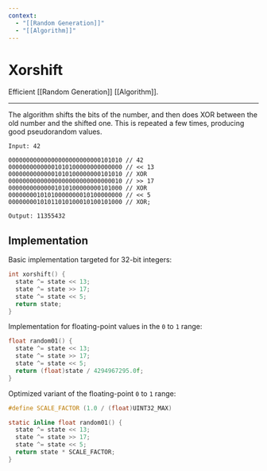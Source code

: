 ```yaml
---
context:
  - "[[Random Generation]]"
  - "[[Algorithm]]"
---
```


# Xorshift

Efficient [[Random Generation]] [[Algorithm]].

---

The algorithm shifts the bits of the number, and then does XOR between the old number and the shifted one. This is repeated a few times, producing good pseudorandom values.

```
Input: 42

00000000000000000000000000101010 // 42
00000000000001010100000000000000 // << 13
00000000000001010100000000101010 // XOR
00000000000000000000000000000010 // >> 17
00000000000001010100000000101000 // XOR
00000000101010000000010100000000 // << 5
00000000101011010100010100101000 // XOR;

Output: 11355432
```

## Implementation

Basic implementation targeted for 32-bit integers:

```c
int xorshift() {
  state ^= state << 13;
  state ^= state >> 17;
  state ^= state << 5;
  return state;
}
```

Implementation for floating-point values in the `0` to `1` range:

```c
float random01() {
  state ^= state << 13;
  state ^= state >> 17;
  state ^= state << 5;
  return (float)state / 4294967295.0f;
}
```

Optimized variant of the floating-point `0` to `1` range:

```c
#define SCALE_FACTOR (1.0 / (float)UINT32_MAX)

static inline float random01() {
  state ^= state << 13;
  state ^= state >> 17;
  state ^= state << 5;
  return state * SCALE_FACTOR;
}
```
